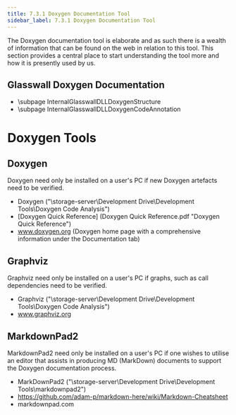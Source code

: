```yaml
---
title: 7.3.1 Doxygen Documentation Tool
sidebar_label: 7.3.1 Doxygen Documentation Tool
---
```


The Doxygen documentation tool is elaborate and as such there is a
wealth of information that can be found on the web in relation to this
tool.  This section provides a central place to start understanding the
tool more and how it is presently used by us. 

## Glasswall Doxygen Documentation
- \subpage InternalGlasswallDLLDoxygenStructure
- \subpage InternalGlasswallDLLDoxygenCodeAnnotation

# Doxygen Tools

## Doxygen
Doxygen need only be installed on a user's PC if new Doxygen artefacts need to be verified.
- Doxygen ("\\storage-server\Development Drive\Development Tools\Doxygen Code Analysis")
- [Doxygen Quick Reference] (Doxygen Quick Reference.pdf "Doxygen Quick Reference")
- www.doxygen.org (Doxygen home page with a comprehensive information under the Documentation tab)

## Graphviz
Graphviz need only be installed on a user's PC if graphs, such as call dependencies need to be verified.
- Graphviz ("\\storage-server\Development Drive\Development Tools\Doxygen Code Analysis")
- www.graphviz.org

## MarkdownPad2
MarkdownPad2 need only be installed on a user's PC if one wishes to utilise an editor that assists in producing MD (MarkDown) documents to support the Doxygen documentation process.
- MarkDownPad2 ("\\storage-server\Development Drive\Development Tools\markdownpad2")
- https://github.com/adam-p/markdown-here/wiki/Markdown-Cheatsheet
- markdownpad.com